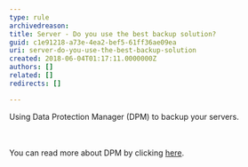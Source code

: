 ```yaml
---
type: rule
archivedreason: 
title: Server - Do you use the best backup solution?
guid: c1e91218-a73e-4ea2-bef5-61ff36ae09ea
uri: server-do-you-use-the-best-backup-solution
created: 2018-06-04T01:17:11.0000000Z
authors: []
related: []
redirects: []

---
```



Using Data Protection Manager (DPM) to backup your servers.<br>
<br><excerpt class='endintro'></excerpt><br>
<p>​You can read more about DPM by clicking <a href="/_layouts/15/FIXUPREDIRECT.ASPX?WebId=3dfc0e07-e23a-4cbb-aac2-e778b71166a2&amp;TermSetId=07da3ddf-0924-4cd2-a6d4-a4809ae20160&amp;TermId=1890c85d-881b-4bba-864e-25fee5ec2e84">here​</a>.​</p><p><br></p>


